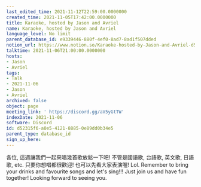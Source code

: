 ```yaml
---
last_edited_time: 2021-11-12T22:59:00.0000000
created_time: 2021-11-05T17:42:00.0000000
title: Karaoke, hosted by Jason and Avriel
name: Karaoke, hosted by Jason and Avriel
language_level: No limit
parent_database_id: e9339446-880f-4ef0-8ad7-8ad1f507dded
notion_url: https://www.notion.so/Karaoke-hosted-by-Jason-and-Avriel-d52315f6a0e5412188850e89dd0b34e5
talktime: 2021-11-06T21:00:00.0000000
hosts:
- Jason
- Avriel
tags:
- Talk
- 2021-11-06
- Jason
- Avriel
archived: false
object: page
meeting_link: ' https://discord.gg/aV5yGtTW'
indexDate: 2021-11-06
software: Discord
id: d52315f6-a0e5-4121-8885-0e89dd0b34e5
parent_type: database_id
sign_up_here: 
---
```





各位, 這週讓我們一起來唱幾首歌放鬆一下吧! 不管是國語歌, 台語歌, 英文歌, 日語歌, etc. 只要你想唱都很歡迎! 也可以先看大家表演喔! Lol. 
Remember to bring your drinks and favourite songs and let's sing!!!
Just join us and have fun together! Looking forward to seeing you.









